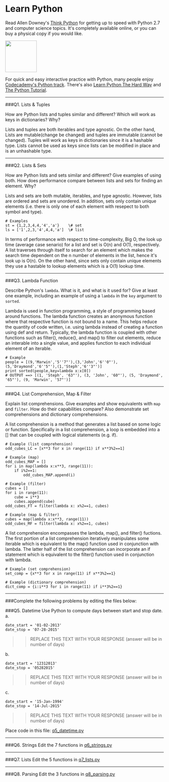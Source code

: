 # Learn Python

Read Allen Downey's [Think Python](http://www.greenteapress.com/thinkpython/) for getting up to speed with Python 2.7 and computer science topics. It's completely available online, or you can buy a physical copy if you would like.

<a href="http://www.greenteapress.com/thinkpython/"><img src="img/think_python.png" style="width: 100px;" target="_blank"></a>

For quick and easy interactive practice with Python, many people enjoy [Codecademy's Python track](http://www.codecademy.com/en/tracks/python). There's also [Learn Python The Hard Way](http://learnpythonthehardway.org/book/) and [The Python Tutorial](https://docs.python.org/2/tutorial/).

---

###Q1. Lists &amp; Tuples

How are Python lists and tuples similar and different? Which will work as keys in dictionaries? Why?

Lists and tuples are both iterables and type agnostic. On the other hand, Lists are mutable(change be changed) and tuples are immutable (cannot be changed). Tuples will work as keys in dictionaries since it is a hashable type. Lists cannot be used as keys since lists can be modified in place and is an unhashable type.

---

###Q2. Lists &amp; Sets

How are Python lists and sets similar and different? Give examples of using both. How does performance compare between lists and sets for finding an element. Why?

Lists and sets are both mutable, iterables, and type agnostic. However, lists are ordered and sets are unordered. In addition, sets only contain unique elements (i.e. there is only one of each element with resepect to both symbol and type). 
```
# Examples
st = {1,2,3,4,4,'4','a'}    \# set
ls = ['1',2,3,'4',4,4,'a']  \# list
```
In terms of performance with respect to time-complexity, Big O, the look up time (average case senario) for a list and set is O(n) and O(1), respectively. A list traverses through itself to search for an element which makes the search time dependent on the n number
of elements in the list, hence it's look up is O(n). On the other hand, since sets only contain unique elements they
use a hastable to lookup elements which is a O(1) lookup time.

---

###Q3. Lambda Function

Describe Python's `lambda`. What is it, and what is it used for? Give at least one example, including an example of using a `lambda` in the `key` argument to `sorted`.

Lambda is used in function programming, a style of programming based around functions.
The lambda function creates an anonymous function where that respective function
is not bound to a name. This helps reduce the quantity of code written, i.e. using lambda
instead of creating a function using def and return. Typically, the lambda function is
coupled with other functions such as filter(), reduce(), and map() to filter out elements,
reduce an interable into a single value, and applies function to each individual element of an iterable.
```
# Example
people = [(9,'Marwin','5''7"'),(3,'John','6''0"'),(5,'Draymond','6''5"'),(1,'Steph','6''3"')]
print sorted(people,key=lambda x:x[0])
# OUTPUT ==> [(1, 'Steph', '63"'), (3, 'John', '60"'), (5, 'Draymond', '65"'), (9, 'Marwin', '57"')]
```
---

###Q4. List Comprehension, Map &amp; Filter

Explain list comprehensions. Give examples and show equivalents with `map` and `filter`. How do their capabilities compare? Also demonstrate set comprehensions and dictionary comprehensions.

A list comprehension is a method that generates a list based on some logic or function. Specifically in a list comprehension, a loop is embedded into a [] that can be coupled with logical statements (e.g. if).
```
# Example (list comprehension)
odd_cubes_LC = [x**3 for x in range(11) if x**3%2==1]

# Example (map)
odd_cubes_MAP = []
for i in map(lambda x:x**3, range(11)):
    if i%2==1:
        odd_cubes_MAP.append(i)
        
# Example (filter)
cubes = []
for i in range(11):
    cube = i**3
    cubes.append(cube)
odd_cubes_FT = filter(lambda x: x%2==1, cubes)

# Example (map & filter)
cubes = map(lambda x:x**3, range(11))
odd_cubes_MF = filter(lambda x: x%2==1, cubes)
```
A list comprehension encompasses the lambda, map(), and filter() fuctions.
The first portion of a list comprehension iteratively manipulates some iterable
which is equivalent to the map() function used in conjunction with lambda. The
latter half of the list comprehension can incorporate an if statement which is
equivalent to the filter() function used in conjunction with lambda.
```
# Example (set comprehension)
set_comp = {x**3 for x in range(11) if x**3%2==1}

# Example (dictionary comprehension)
dict_comp = {i:i**3 for i in range(11) if i**3%2==1}
```
---

###Complete the following problems by editing the files below:

###Q5. Datetime
Use Python to compute days between start and stop date.   
a.  

```
date_start = '01-02-2013'    
date_stop = '07-28-2015'
```

>> REPLACE THIS TEXT WITH YOUR RESPONSE (answer will be in number of days)

b.  
```
date_start = '12312013'  
date_stop = '05282015'  
```

>> REPLACE THIS TEXT WITH YOUR RESPONSE (answer will be in number of days)

c.  
```
date_start = '15-Jan-1994'      
date_stop = '14-Jul-2015'  
```

>> REPLACE THIS TEXT WITH YOUR RESPONSE  (answer will be in number of days)

Place code in this file: [q5_datetime.py](python/q5_datetime.py)

---

###Q6. Strings
Edit the 7 functions in [q6_strings.py](python/q6_strings.py)

---

###Q7. Lists
Edit the 5 functions in [q7_lists.py](python/q7_lists.py)

---

###Q8. Parsing
Edit the 3 functions in [q8_parsing.py](python/q8_parsing.py)





